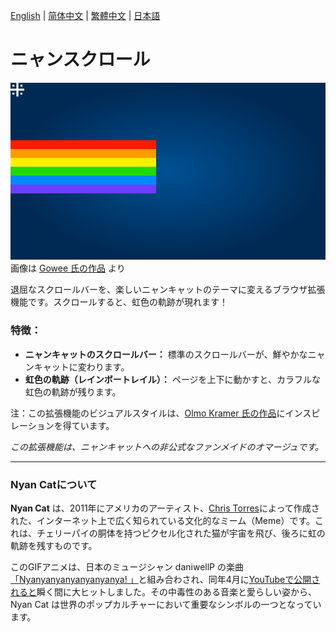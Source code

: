 [English](./README.md) | [简体中文](./README-zh_CN.md) | [繁體中文](./README-zh_TW.md) | [日本語](./README-ja.md)

# ニャンスクロール

![nyan cat](./nyancat.svg)
画像は [Gowee 氏の作品](https://github.com/Gowee/nyancat-svg) より

退屈なスクロールバーを、楽しいニャンキャットのテーマに変えるブラウザ拡張機能です。スクロールすると、虹色の軌跡が現れます！

### 特徴：

* **ニャンキャットのスクロールバー：** 標準のスクロールバーが、鮮やかなニャンキャットに変わります。
* **虹色の軌跡（レインボートレイル）：** ページを上下に動かすと、カラフルな虹色の軌跡が残ります。

注：この拡張機能のビジュアルスタイルは、[Olmo Kramer 氏の作品](https://gist.github.com/olmokramer/5eabbce5dfbfbdafcbcbd497b02ffb17)にインスピレーションを得ています。

*この拡張機能は、ニャンキャットへの非公式なファンメイドのオマージュです。*

---

### Nyan Catについて

**Nyan Cat** は、2011年にアメリカのアーティスト、[Chris Torres](https://x.com/prguitarman)によって作成された、インターネット上で広く知られている文化的なミーム（Meme）です。これは、チェリーパイの胴体を持つピクセル化された猫が宇宙を飛び、後ろに虹の軌跡を残すものです。

このGIFアニメは、日本のミュージシャン daniwellP の楽曲[「Nyanyanyanyanyanyanya! 」](https://www.nicovideo.jp/watch/sm11509720)と組み合わされ、同年4月に[YouTubeで公開されると](https://www.youtube.com/watch?v=2yJgwwDcgV8)瞬く間に大ヒットしました。その中毒性のある音楽と愛らしい姿から、Nyan Cat は世界のポップカルチャーにおいて重要なシンボルの一つとなっています。
